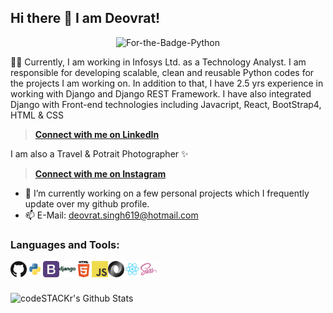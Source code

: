 ## Hi there 👋 I am Deovrat!
</p>
<p align="center">
 <img alt="For-the-Badge-Python" src="https://media-exp1.licdn.com/dms/image/C5616AQG3e0dKqtw8yw/profile-displaybackgroundimage-shrink_350_1400/0?e=1601510400&v=beta&t=MCFG48U3sq6vK2S0lH-lsw5fSRFJGNNqmcVqFIq2KmU">

  
 
</p>


👨‍🎓 Currently, I am working in Infosys Ltd. as a Technology Analyst. I am responsible for developing scalable, clean and reusable Python codes for the projects I am working on. In addition to that, I have 2.5 yrs experience in working with Django and Django REST Framework.
I have also integrated Django with Front-end technologies including Javacript, React, BootStrap4, HTML & CSS




>  [ **Connect with me on LinkedIn**](https://www.linkedin.com/in/deovrat-singh-8abb69102/)
 
 
 
 

 I am also a Travel & Potrait Photographer ✨
 
 >  [ **Connect with me on Instagram**](https://www.instagram.com/traveller_with_canon/)
 
 
 
- 🔭 I’m currently working on a few personal projects which I frequently update over my github profile.
- 📫 E-Mail: deovrat.singh619@hotmail.com

### Languages and Tools:


<img align="left" alt="GitHub" width="26px" src="https://raw.githubusercontent.com/github/explore/78df643247d429f6cc873026c0622819ad797942/topics/github/github.png" />
<img align="left" alt="Python" width="26px" src="https://raw.githubusercontent.com/github/explore/80688e429a7d4ef2fca1e82350fe8e3517d3494d/topics/python/python.png" />
<img align="left" alt="Python" width="26px" src="https://raw.githubusercontent.com/github/explore/80688e429a7d4ef2fca1e82350fe8e3517d3494d/topics/bootstrap/bootstrap.png" />
<img align="left" alt="Python" width="26px" src="https://raw.githubusercontent.com/github/explore/80688e429a7d4ef2fca1e82350fe8e3517d3494d/topics/django/django.png" />
<img align="left" alt="Python" width="26px" src="https://raw.githubusercontent.com/github/explore/80688e429a7d4ef2fca1e82350fe8e3517d3494d/topics/html/html.png" />
<img align="left" alt="Python" width="26px" src="https://raw.githubusercontent.com/github/explore/80688e429a7d4ef2fca1e82350fe8e3517d3494d/topics/javascript/javascript.png" />
<img align="left" alt="Python" width="26px" src="https://raw.githubusercontent.com/github/explore/80688e429a7d4ef2fca1e82350fe8e3517d3494d/topics/json/json.png" />
<img align="left" alt="Python" width="26px" src="https://raw.githubusercontent.com/github/explore/80688e429a7d4ef2fca1e82350fe8e3517d3494d/topics/react/react.png" />

<img align="left" alt="Python" width="26px" src="https://raw.githubusercontent.com/github/explore/80688e429a7d4ef2fca1e82350fe8e3517d3494d/topics/sass/sass.png" />


<br />

<br />
<br />

<img align="left" alt="codeSTACKr's Github Stats" src="https://github-readme-stats.vercel.app/api?username=devsingh-code&show_icons=true&hide_border=false&theme=dracula&hide=contribs,issues,prs" />


